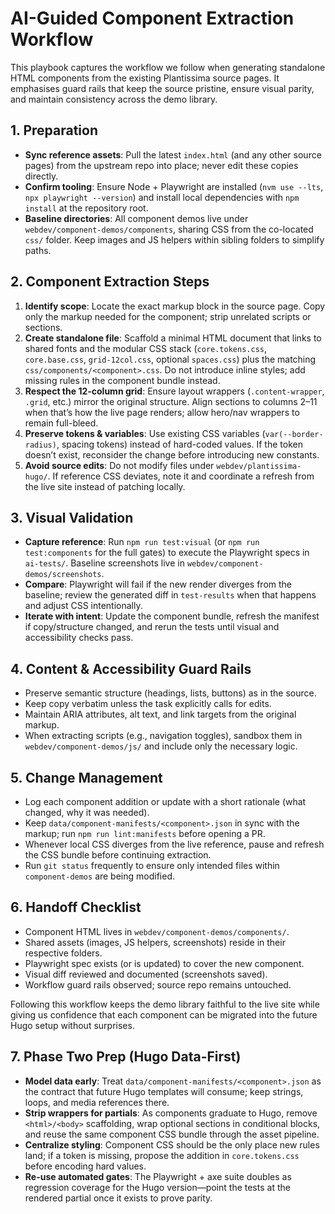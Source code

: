 # AI-Guided Component Extraction Workflow

This playbook captures the workflow we follow when generating standalone HTML components from the existing Plantissima source pages. It emphasises guard rails that keep the source pristine, ensure visual parity, and maintain consistency across the demo library.

## 1. Preparation
- **Sync reference assets**: Pull the latest `index.html` (and any other source pages) from the upstream repo into place; never edit these copies directly.
- **Confirm tooling**: Ensure Node + Playwright are installed (`nvm use --lts`, `npx playwright --version`) and install local dependencies with `npm install` at the repository root.
- **Baseline directories**: All component demos live under `webdev/component-demos/components`, sharing CSS from the co-located `css/` folder. Keep images and JS helpers within sibling folders to simplify paths.

## 2. Component Extraction Steps
1. **Identify scope**: Locate the exact markup block in the source page. Copy only the markup needed for the component; strip unrelated scripts or sections.
2. **Create standalone file**: Scaffold a minimal HTML document that links to shared fonts and the modular CSS stack (`core.tokens.css`, `core.base.css`, `grid-12col.css`, optional `spaces.css`) plus the matching `css/components/<component>.css`. Do not introduce inline styles; add missing rules in the component bundle instead.
3. **Respect the 12-column grid**: Ensure layout wrappers (`.content-wrapper`, `.grid`, etc.) mirror the original structure. Align sections to columns 2–11 when that’s how the live page renders; allow hero/nav wrappers to remain full-bleed.
4. **Preserve tokens & variables**: Use existing CSS variables (`var(--border-radius)`, spacing tokens) instead of hard-coded values. If the token doesn’t exist, reconsider the change before introducing new constants.
5. **Avoid source edits**: Do not modify files under `webdev/plantissima-hugo/`. If reference CSS deviates, note it and coordinate a refresh from the live site instead of patching locally.

## 3. Visual Validation
- **Capture reference**: Run `npm run test:visual` (or `npm run test:components` for the full gates) to execute the Playwright specs in `ai-tests/`. Baseline screenshots live in `webdev/component-demos/screenshots`.
- **Compare**: Playwright will fail if the new render diverges from the baseline; review the generated diff in `test-results` when that happens and adjust CSS intentionally.
- **Iterate with intent**: Update the component bundle, refresh the manifest if copy/structure changed, and rerun the tests until visual and accessibility checks pass.

## 4. Content & Accessibility Guard Rails
- Preserve semantic structure (headings, lists, buttons) as in the source.
- Keep copy verbatim unless the task explicitly calls for edits.
- Maintain ARIA attributes, alt text, and link targets from the original markup.
- When extracting scripts (e.g., navigation toggles), sandbox them in `webdev/component-demos/js/` and include only the necessary logic.

## 5. Change Management
- Log each component addition or update with a short rationale (what changed, why it was needed).
- Keep `data/component-manifests/<component>.json` in sync with the markup; run `npm run lint:manifests` before opening a PR.
- Whenever local CSS diverges from the live reference, pause and refresh the CSS bundle before continuing extraction.
- Run `git status` frequently to ensure only intended files within `component-demos` are being modified.

## 6. Handoff Checklist
- Component HTML lives in `webdev/component-demos/components/`.
- Shared assets (images, JS helpers, screenshots) reside in their respective folders.
- Playwright spec exists (or is updated) to cover the new component.
- Visual diff reviewed and documented (screenshots saved).
- Workflow guard rails observed; source repo remains untouched.

Following this workflow keeps the demo library faithful to the live site while giving us confidence that each component can be migrated into the future Hugo setup without surprises.

## 7. Phase Two Prep (Hugo Data-First)
- **Model data early**: Treat `data/component-manifests/<component>.json` as the contract that future Hugo templates will consume; keep strings, loops, and media references there.
- **Strip wrappers for partials**: As components graduate to Hugo, remove `<html>/<body>` scaffolding, wrap optional sections in conditional blocks, and reuse the same component CSS bundle through the asset pipeline.
- **Centralize styling**: Component CSS should be the only place new rules land; if a token is missing, propose the addition in `core.tokens.css` before encoding hard values.
- **Re-use automated gates**: The Playwright + axe suite doubles as regression coverage for the Hugo version—point the tests at the rendered partial once it exists to prove parity.
